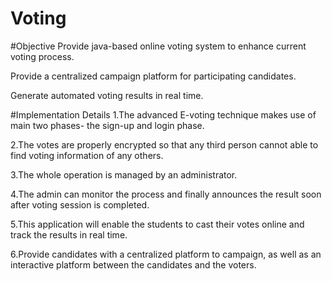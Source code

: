 # Voting

#Objective
Provide java-based online voting system to enhance current
voting process.

Provide a centralized campaign platform for participating
candidates.

Generate automated voting results in real time.

#Implementation Details
1.The advanced E-voting technique makes use of main two phases-
the sign-up and login phase.

2.The votes are properly encrypted so that any third person cannot
able to find voting information of any others.

3.The whole operation is managed by an administrator.

4.The admin can monitor the process and finally announces the
result soon after voting session is completed.

5.This application will enable the students to cast their votes online
and track the results in real time.

6.Provide candidates with a centralized platform to campaign, as
well as an interactive platform between the candidates and the
voters.
